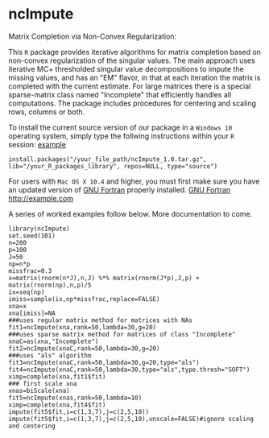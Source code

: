 # ncImpute
Matrix Completion via Non-Convex Regularization:

This ```R``` package provides iterative algorithms for matrix completion based on non-convex regularization of the singular values. The main approach uses iterative MC+ thresholded singular value decompositions to impute the missing values, and has an "EM" flavor, in that at each iteration the matrix is completed with the current estimate. For large matrices there is a special sparse-matrix class named "Incomplete" that efficiently handles all computations. The package includes procedures for centering and scaling rows, columns or both.

To install the current source version of our package in a ```Windows 10``` operating system, simply type the follwing instructions within your ```R``` session: <a href="http://example.com/" target="_blank">example</a>

```
install.packages("/your_file_path/ncImpute_1.0.tar.gz", lib="/your_R_packages_library", repos=NULL, type="source")
```

For users with ```Mac OS X 10.4``` and higher, you must first make sure you have an updated version of [GNU Fortran](https://cran.r-project.org/bin/macosx/tools/) properly installed. <a href="https://cran.r-project.org/bin/macosx/tools/">GNU Fortran</a> <a href="http://example.com">http://example.com</a>

A series of worked examples follow below. More documentation to come.

```
library(ncImpute)
set.seed(101)
n=200
p=100
J=50
np=n*p
missfrac=0.3
x=matrix(rnorm(n*J),n,J) %*% matrix(rnorm(J*p),J,p) + matrix(rnorm(np),n,p)/5
ix=seq(np)
imiss=sample(ix,np*missfrac,replace=FALSE)
xna=x
xna[imiss]=NA
###uses regular matrix method for matrices with NAs
fit1=ncImpute(xna,rank=50,lambda=30,g=20)
###uses sparse matrix method for matrices of class "Incomplete"
xnaC=as(xna,"Incomplete")
fit2=ncImpute(xnaC,rank=50,lambda=30,g=20)
###uses "als" algorithm
fit3=ncImpute(xnaC,rank=50,lambda=30,g=20,type="als")
fit4=ncImpute(xnaC,rank=50,lambda=30,type="als",type.thresh="SOFT")
ximp=complete(xna,fit1$fit)
### first scale xna
xnas=biScale(xna)
fit5=ncImpute(xnas,rank=50,lambda=10)
ximp=complete(xna,fit4$fit)
impute(fit5$fit,i=c(1,3,7),j=c(2,5,10))
impute(fit5$fit,i=c(1,3,7),j=c(2,5,10),unscale=FALSE)#ignore scaling and centering
```

